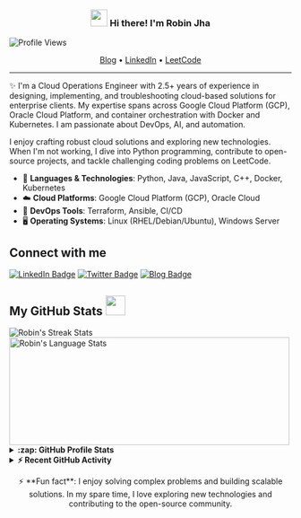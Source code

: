 <!-- Heading -->
<h3 align="center"><img src="https://raw.githubusercontent.com/MartinHeinz/MartinHeinz/master/wave.gif" width="30px" /> Hi there! I'm Robin Jha</h3>

<!-- Profile Views -->
<p align="left"> <img src="https://komarev.com/ghpvc/?username=whoisrobinjha&label=Profile%20views&color=0e75b6&style=flat" alt="Profile Views" /> </p>

<p align="center">
  <a href="https://whoisrobinjha.hashnode.dev">Blog</a> •
  <a href="https://www.linkedin.com/in/robin-jha">LinkedIn</a> •
  <a href="https://leetcode.com/whoisrobinjha">LeetCode</a>
</p>

<!-- About Section -->
---
✨ I'm a Cloud Operations Engineer with 2.5+ years of experience in designing, implementing, and troubleshooting cloud-based solutions for enterprise clients. My expertise spans across Google Cloud Platform (GCP), Oracle Cloud Platform, and container orchestration with Docker and Kubernetes. I am passionate about DevOps, AI, and automation.

I enjoy crafting robust cloud solutions and exploring new technologies. When I'm not working, I dive into Python programming, contribute to open-source projects, and tackle challenging coding problems on LeetCode.

<!-- Skills -->
- 🔧 **Languages & Technologies**: Python, Java, JavaScript, C++, Docker, Kubernetes
- ☁️ **Cloud Platforms**: Google Cloud Platform (GCP), Oracle Cloud
- 🔧 **DevOps Tools**: Terraform, Ansible, CI/CD
- 🖥️ **Operating Systems**: Linux (RHEL/Debian/Ubuntu), Windows Server

<!-- Connect Section -->
<h2>Connect with me</h2>
<p>
  <a href="https://www.linkedin.com/in/robin-jha"><img src="https://img.shields.io/badge/-Robin%20Jha-blue?style=plastic&labelColor=blue&logo=LinkedIn" alt="LinkedIn Badge"></a>
  <a href="https://twitter.com/whoisrobinjha"><img src="https://img.shields.io/badge/-@whoisrobinjha-00acee?style=plastic&logo=Twitter" alt="Twitter Badge"></a>
  <a href="https://whoisrobinjha.hashnode.dev"><img src="https://img.shields.io/badge/-Blog-black?style=plastic&logo=Hashnode" alt="Blog Badge"></a>
</p>

<!-- GitHub Stats -->
<h2>My GitHub Stats <img src="https://i.pinimg.com/originals/65/c4/f4/65c4f452571be1261e9c623f7da488ac.gif" width="35px" /></h2>
<div>
  <img align="center" src="https://github-readme-streak-stats.herokuapp.com/?user=whoisrobinjha" alt="Robin's Streak Stats" />
  <img align="center" src="https://github-readme-stats.vercel.app/api/top-langs?username=whoisrobinjha&langs_count=10&show_icons=true&locale=en&layout=compact&theme=light" alt="Robin's Language Stats" height="192px" width="500px"/>
</div>

<!-- Expandable Sections -->
<details>
  <summary><b>:zap: GitHub Profile Stats</b></summary>
  <img src="https://github-readme-stats.anuraghazra1.vercel.app/api?username=whoisrobinjha&show_icons=true" />
</details>
<details>
  <summary><b>⚡ Recent GitHub Activity</b></summary>
  <br/>
  <a href="https://github.com/whoisrobinjha/"><img alt="Robin's Activity Graph" src="https://activity-graph.herokuapp.com/graph?username=whoisrobinjha&custom_title=Robin's%20Contribution%20Graph&theme=react-dark" /></a>
  <br/>
</details>

<!-- Fun Fact -->
<p align="center">
  ⚡ **Fun fact**: I enjoy solving complex problems and building scalable solutions. In my spare time, I love exploring new technologies and contributing to the open-source community.
</p>
